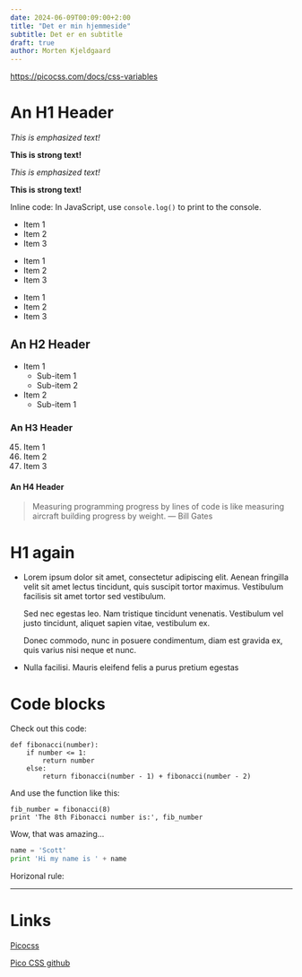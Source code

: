 ```yaml
---
date: 2024-06-09T00:09:00+2:00
title: "Det er min hjemmeside"
subtitle: Det er en subtitle
draft: true
author: Morten Kjeldgaard
---
```


https://picocss.com/docs/css-variables


# An H1 Header

_This is emphasized text!_

__This is strong text!__

*This is emphasized text!*

**This is strong text!**

Inline code: In JavaScript, use `console.log()` to print to the console.


* Item 1
* Item 2
* Item 3

+ Item 1
+ Item 2
+ Item 3

- Item 1
- Item 2
- Item 3

## An H2 Header

- Item 1
  - Sub-item 1
  - Sub-item 2
- Item 2
  - Sub-item 1

### An H3 Header

45. Item 1
0. Item 2
910. Item 3

#### An H4 Header

> Measuring programming progress by lines of code is like measuring aircraft building progress by weight. — Bill Gates

# H1 again
* Lorem ipsum dolor sit amet, consectetur adipiscing elit. Aenean fringilla velit sit amet lectus tincidunt, quis suscipit tortor maximus. Vestibulum facilisis sit amet tortor sed vestibulum.

  Sed nec egestas leo. Nam tristique tincidunt venenatis. Vestibulum vel justo tincidunt, aliquet sapien vitae, vestibulum ex.

  Donec commodo, nunc in posuere condimentum, diam est gravida ex, quis varius nisi neque et nunc.
* Nulla facilisi. Mauris eleifend felis a purus pretium egestas

# Code blocks

Check out this code:

    def fibonacci(number):
        if number <= 1:
            return number
        else:
            return fibonacci(number - 1) + fibonacci(number - 2)

And use the function like this:

    fib_number = fibonacci(8)
    print 'The 8th Fibonacci number is:', fib_number

Wow, that was amazing...

```python
name = 'Scott'
print 'Hi my name is ' + name
```
Horizonal rule:

---

# Links

[Picocss](https://picocss.com)

[Pico CSS github](https://github.com/picocss/pico)
